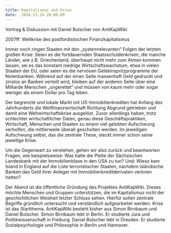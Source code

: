 ```yaml
---
title: Kapitalismus und Krise
date:  2016-11-24 20:00:00
---
```


Vortrag &amp; Diskussion mit Daniel Butscher von AntiKapWiki



2007ff: Weltkrise des  postfordistischen Finanzkapitalismus

Immer noch ringen Staaten mit den „systemrelevanten“ Folgen der letzten großen Krise: Seien es die fortdauernden Staatsschuldenkrisen,
die manche Länder, wie z.B. Griechenland, überhaupt nicht mehr zum Atmen kommen lassen, sei es das konstant niedrige Wirtschaftswachstum,
etwa in vielen Staaten der EU, oder seien es die nervösen Geldeinspritzprogramme der Notenbanken. Während auf der einen Seite
massenhaft Geld gedruckt und zinslos an Banken verteilt wird, bleiben auf der anderen Seite über eine Milliarde Menschen „ungerettet“
und müssen von kaum mehr oder sogar weniger als einem Dollar pro Tag leben.


Der begrenzte und lokale Markt mit US-Immobilienkrediten hat Anfang des Jahrhunderts die Weltfinanzwirtschaft Richtung Abgrund
getrieben und damit eine Weltwirtschaftskrise ausgelöst. Zuvor allerdings haben, trotz schlechter wirtschaftlicher Daten,
genau diese Geschäftspraktiken, Wirtschaft, Menschen und Staaten zu einem viel gelobten Aufschwung verholfen, die mittlerweile
überall gescholten werden. Im jeweiligen Aufschwung selbst, das die zentrale These, steckt immer schon seine jeweilige Krise.


Um die Gegenwart zu verstehen, gehen wir also zurück und beantworten Fragen, wie beispielsweise: Was hatte die Pleite der
Sächsischen Landesbank mit der Immobilienblase in den USA zu tun? Und: Wieso kam Island in England auf die Liste terroristischer
Staaten, nachdem isländische Banken das Geld ihrer Anleger mit Immobilienkreditderivaten verloren hatten?


Der Abend ist die öffentliche Gründung des Projektes AntiKapWiki. Dieses möchte Menschen und Gruppen unterstützen, die im
Kapitalismus nicht der geschichtlichen Weisheit letzter Schluss sehen. Hierfür sollen zentrale Begriffe gründlich untersucht
und verständlich aufgearbeitet werden. Krise ist das Startthema. AntiKapWiki besteht bisher aus Simon Birnbaum und Daniel
Butscher. Simon Birnbaum lebt in Berlin. Er studierte Jura und Politikwissenschaft in Freiburg. Daniel Butscher lebt in Dresden.
Er studierte Sozialpsychologie und Philosophie in Berlin und Hannover.


